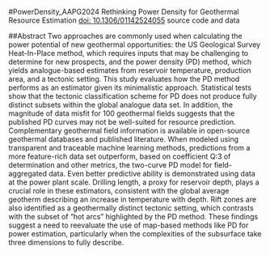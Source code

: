 #PowerDensity_AAPG2024
Rethinking Power Density for Geothermal Resource Estimation
[doi: 10.1306/01142524055](https://doi.org/10.1306/01142524055)
source code and data

##Abstract
Two approaches are commonly used when calculating the power potential of new geothermal opportunities: the US Geological 
Survey Heat-In-Place method, which requires inputs that may be challenging to determine for new prospects, and the power 
density (PD) method, which yields analogue-based estimates from reservoir temperature, production area, and a tectonic setting.
This study evaluates how the PD method performs as an estimator given its minimalistic approach. Statistical tests show that the
tectonic classification scheme for PD does not produce fully distinct subsets within the global analogue data set. In addition, the
magnitude of data misfit for 100 geothermal fields suggests that the published PD curves may not be well-suited for resource 
prediction. Complementary geothermal field information is available in open-source geothermal databases and published literature. 
When modeled using transparent and traceable machine learning methods, predictions from a more feature-rich data set outperform, 
based on coefficient Q:3 of determination and other metrics, the two-curve PD model for field-aggregated data. Even better
predictive ability is demonstrated using data at the power plant scale. Drilling length, a proxy for reservoir depth, plays a crucial
role in these estimators, consistent with the global average geotherm describing an increase in temperature with depth. Rift
zones are also identified as a geothermally distinct tectonic setting, which contrasts with the subset of “hot arcs” highlighted by
the PD method. These findings suggest a need to reevaluate the use of map-based methods like PD for power estimation, particularly 
when the complexities of the subsurface take three dimensions to fully describe.
